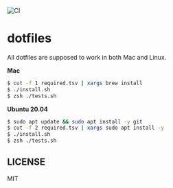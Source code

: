 ![CI](https://github.com/sotetsuk/dotfiles/workflows/CI/badge.svg)

# dotfiles

All dotfiles are supposed to work in both Mac and Linux. 

**Mac**

```sh
$ cut -f 1 required.tsv | xargs brew install
$ ./install.sh
$ zsh ./tests.sh
```

**Ubuntu 20.04**

```sh
$ sudo apt update && sudo apt install -y git
$ cut -f 2 required.tsv | xargs sudo apt install -y
$ ./install.sh
$ zsh ./tests.sh
```


## LICENSE

MIT
